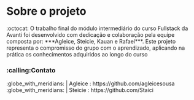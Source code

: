<h1>Sobre o projeto</h1>
:octocat: O trabalho final do módulo intermediário do curso Fullstack da Avanti foi desenvolvido com dedicação e colaboração pela equipe composta por:
***Agleice, Steicie, Kauan e Rafael***. 
Este projeto representa o compromisso do grupo com o aprendizado, aplicando na prática os conhecimentos adquiridos ao longo do curso

<h3>:calling:Contato</h3>
:globe_with_meridians: | Agleice : https://github.com/agleicesousa
:globe_with_meridians: | Steicie : https://github.com/Staici
 

